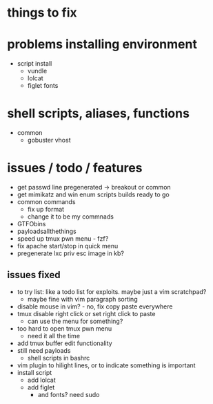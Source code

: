# things to fix

# problems installing environment
- script install
  - vundle
  - lolcat
  - figlet fonts

# shell scripts, aliases, functions
- common
  - gobuster vhost

# issues / todo / features
- get passwd line pregenerated -> breakout or common
- get mimikatz and win enum scripts builds ready to go
- common commands
  - fix up format
  - change it to be my commnads
- GTFObins
- payloadsallthethings
- speed up tmux pwn menu - fzf?
- fix apache start/stop in quick menu
- pregenerate lxc priv esc image in kb?

## issues fixed
- to try list: like a todo list for exploits. maybe just a vim scratchpad? 
  - maybe fine with vim paragraph sorting
- disable mouse in vim? - no, fix copy paste everywhere
- tmux disable right click or set right click to paste
  - can use the menu for something?
- too hard to open tmux pwn menu
  - need it all the time
- add tmux buffer edit functionality
- still need payloads
  - shell scripts in bashrc
- vim plugin to hilight lines, or to indicate something is important
- install script
  - add lolcat
  - add figlet
    - and fonts? need sudo

